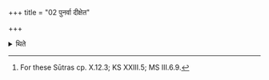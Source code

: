 +++
title = "02 पुनर्वा दीक्षेत"

+++

<details><summary>थिते</summary>

2. or he should again undergo the consecration-rite.[^1]

[^1]: For these Sūtras cp. X.12.3; KS XXIII.5; MS III.6.9.
</details>
